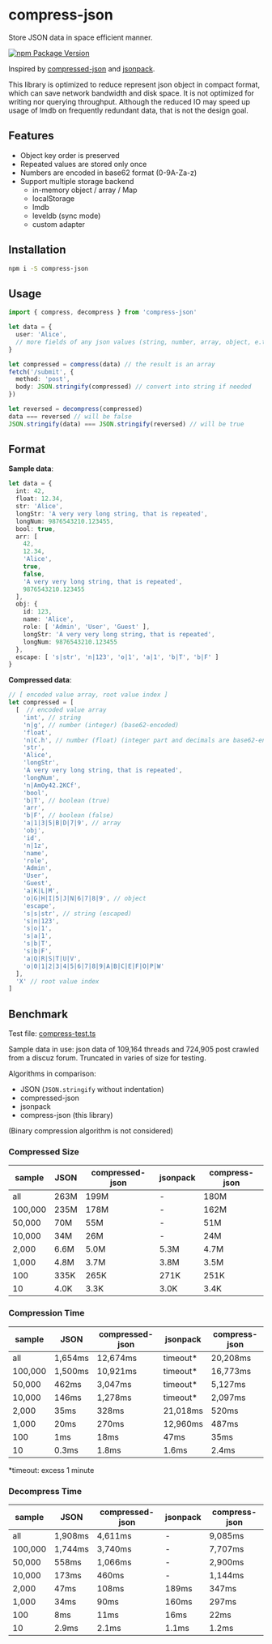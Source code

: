 # compress-json

Store JSON data in space efficient manner.

[![npm Package Version](https://img.shields.io/npm/v/compress-json.svg?maxAge=2592000)](https://www.npmjs.com/package/compress-json)

Inspired by [compressed-json](https://github.com/okunishinishi/node-compressed-json) and [jsonpack](https://github.com/rgcl/jsonpack).

This library is optimized to reduce represent json object in compact format, which can save network bandwidth and disk space.
It is not optimized for writing nor querying throughput.
Although the reduced IO may speed up usage of lmdb on frequently redundant data, that is not the design goal.

## Features
- Object key order is preserved
- Repeated values are stored only once
- Numbers are encoded in base62 format (0-9A-Za-z)
- Support multiple storage backend
    - in-memory object / array / Map
    - localStorage
    - lmdb
    - leveldb (sync mode)
    - custom adapter

## Installation
```bash
npm i -S compress-json
```

## Usage
```typescript
import { compress, decompress } from 'compress-json'

let data = { 
  user: 'Alice',
  // more fields of any json values (string, number, array, object, e.t.c.)
}

let compressed = compress(data) // the result is an array
fetch('/submit', {
  method: 'post',
  body: JSON.stringify(compressed) // convert into string if needed
})

let reversed = decompress(compressed)
data === reversed // will be false
JSON.stringify(data) === JSON.stringify(reversed) // will be true
```

## Format
**Sample data**:
```typescript
let data = {
  int: 42,
  float: 12.34,
  str: 'Alice',
  longStr: 'A very very long string, that is repeated',
  longNum: 9876543210.123455,
  bool: true,
  arr: [
    42,
    12.34,
    'Alice',
    true,
    false,
    'A very very long string, that is repeated',
    9876543210.123455
  ],
  obj: {
    id: 123,
    name: 'Alice',
    role: [ 'Admin', 'User', 'Guest' ],
    longStr: 'A very very long string, that is repeated',
    longNum: 9876543210.123455
  },
  escape: [ 's|str', 'n|123', 'o|1', 'a|1', 'b|T', 'b|F' ]
}
```

**Compressed data**:
```typescript
// [ encoded value array, root value index ]
let compressed = [
  [  // encoded value array
    'int', // string
    'n|g', // number (integer) (base62-encoded)
    'float',
    'n|C.h', // number (float) (integer part and decimals are base62-encoded separately)
    'str',
    'Alice',
    'longStr',
    'A very very long string, that is repeated',
    'longNum',
    'n|AmOy42.2KCf',
    'bool',
    'b|T', // boolean (true)
    'arr',
    'b|F', // boolean (false)
    'a|1|3|5|B|D|7|9', // array
    'obj',
    'id',
    'n|1z',
    'name',
    'role',
    'Admin',
    'User',
    'Guest',
    'a|K|L|M',
    'o|G|H|I|5|J|N|6|7|8|9', // object
    'escape',
    's|s|str', // string (escaped)
    's|n|123',
    's|o|1',
    's|a|1',
    's|b|T',
    's|b|F',
    'a|Q|R|S|T|U|V',
    'o|0|1|2|3|4|5|6|7|8|9|A|B|C|E|F|O|P|W'
  ],
  'X' // root value index
]
```

## Benchmark

Test file: [compress-test.ts](./test/compress-test.ts)

Sample data in use: json data of 109,164 threads and 724,905 post crawled from a discuz forum. Truncated in varies of size for testing.

Algorithms in comparison:
- JSON  (`JSON.stringify` without indentation)
- compressed-json
- jsonpack
- compress-json (this library)

(Binary compression algorithm is not considered)

### Compressed Size
| sample  | JSON | compressed-json | jsonpack | **compress-json** |
|---|---|---|---|---|
|     all | 263M | 199M |    - | 180M |
| 100,000 | 235M | 178M |    - | 162M |
|  50,000 |  70M |  55M |    - |  51M |
|  10,000 |  34M |  26M |    - |  24M |
|   2,000 | 6.6M | 5.0M | 5.3M | 4.7M |
|   1,000 | 4.8M | 3.7M | 3.8M | 3.5M |
|     100 | 335K | 265K | 271K | 251K |
|      10 | 4.0K | 3.3K | 3.0K | 3.4K |

### Compression Time
| sample  | JSON | compressed-json | jsonpack | **compress-json** |
|---|---|---|---|---|
|     all | 1,654ms | 12,674ms | timeout* | 20,208ms |
| 100,000 | 1,500ms | 10,921ms | timeout* | 16,773ms |
|  50,000 |   462ms |  3,047ms | timeout* |  5,127ms |
|  10,000 |   146ms |  1,278ms | timeout* |  2,097ms |
|   2,000 |    35ms |    328ms | 21,018ms |    520ms |
|   1,000 |    20ms |    270ms | 12,960ms |    487ms |
|     100 |     1ms |     18ms |     47ms |     35ms |
|      10 |   0.3ms |    1.8ms |    1.6ms |    2.4ms |

*timeout: excess 1 minute

### Decompress Time
| sample  | JSON | compressed-json | jsonpack | **compress-json** |
|---|---|---|---|---|
|     all | 1,908ms | 4,611ms |     - | 9,085ms |
| 100,000 | 1,744ms | 3,740ms |     - | 7,707ms |
|  50,000 |   558ms | 1,066ms |     - | 2,900ms |
|  10,000 |   173ms |   460ms |     - | 1,144ms |
|   2,000 |    47ms |   108ms | 189ms |   347ms |
|   1,000 |    34ms |    90ms | 160ms |   297ms |
|     100 |     8ms |    11ms |  16ms |    22ms |
|      10 |   2.9ms |   2.1ms | 1.1ms |   1.2ms |


